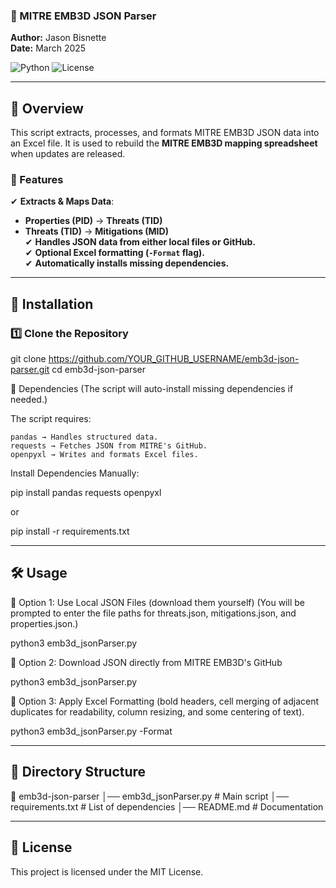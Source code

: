 ### 📌 MITRE EMB3D JSON Parser

**Author:** Jason Bisnette  
**Date:** March 2025  

![Python](https://img.shields.io/badge/Python-3.x-blue.svg) ![License](https://img.shields.io/badge/License-MIT-green.svg)

---

## 📖 Overview
This script extracts, processes, and formats MITRE EMB3D JSON data into an Excel file.
It is used to rebuild the **MITRE EMB3D mapping spreadsheet** when updates are released.

### 🔹 Features
✔ **Extracts & Maps Data**:
- **Properties (PID)** → **Threats (TID)**
- **Threats (TID)** → **Mitigations (MID)**  
✔ **Handles JSON data from either local files or GitHub.**  
✔ **Optional Excel formatting (`-Format` flag).**  
✔ **Automatically installs missing dependencies.**  

---

## 🚀 Installation

### **1️⃣ Clone the Repository**
git clone https://github.com/YOUR_GITHUB_USERNAME/emb3d-json-parser.git
cd emb3d-json-parser

🔧 Dependencies (The script will auto-install missing dependencies if needed.)

The script requires:

    pandas → Handles structured data.
    requests → Fetches JSON from MITRE's GitHub.
    openpyxl → Writes and formats Excel files.

Install Dependencies Manually:

pip install pandas requests openpyxl

or

pip install -r requirements.txt

---

## 🛠 Usage

📌 Option 1: Use Local JSON Files (download them yourself) (You will be prompted to enter the file paths for threats.json, mitigations.json, and properties.json.)

python3 emb3d_jsonParser.py


📌 Option 2: Download JSON directly from MITRE EMB3D's GitHub

python3 emb3d_jsonParser.py


📌 Option 3: Apply Excel Formatting (bold headers, cell merging of adjacent duplicates for readability, column resizing, and some centering of text).

python3 emb3d_jsonParser.py -Format

---

## 📂 Directory Structure

📂 emb3d-json-parser
│── emb3d_jsonParser.py      # Main script
│── requirements.txt         # List of dependencies
│── README.md                # Documentation

---

## 📜 License

This project is licensed under the MIT License.
